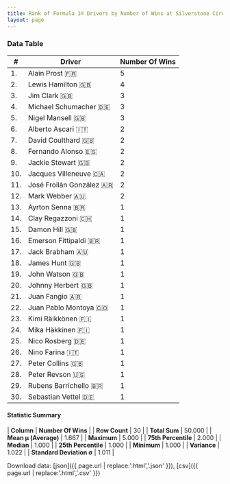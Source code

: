 ```yaml
---
title: Rank of Formula 1® Drivers by Number of Wins at Silverstone Circuit
layout: page
---
```


<canvas id="chart" width="400" height="180"></canvas>
<script>
var data = {
    "datasets": [
        {
            "backgroundColor": [
                "#9C8E8D",
                "#9C8E8D",
                "#9C8E8D",
                "#9C8E8D",
                "#9C8E8D",
                "#9C8E8D",
                "#9C8E8D",
                "#9C8E8D",
                "#9C8E8D",
                "#9C8E8D",
                "#9C8E8D",
                "#9C8E8D",
                "#9C8E8D",
                "#9C8E8D",
                "#9C8E8D",
                "#9C8E8D",
                "#9C8E8D",
                "#9C8E8D",
                "#9C8E8D",
                "#9C8E8D",
                "#9C8E8D",
                "#9C8E8D",
                "#9C8E8D",
                "#9C8E8D",
                "#9C8E8D",
                "#9C8E8D",
                "#9C8E8D",
                "#9C8E8D",
                "#9C8E8D",
                "#9C8E8D"
            ],
            "borderColor": [
                "#1D181E",
                "#1D181E",
                "#1D181E",
                "#1D181E",
                "#1D181E",
                "#1D181E",
                "#1D181E",
                "#1D181E",
                "#1D181E",
                "#1D181E",
                "#1D181E",
                "#1D181E",
                "#1D181E",
                "#1D181E",
                "#1D181E",
                "#1D181E",
                "#1D181E",
                "#1D181E",
                "#1D181E",
                "#1D181E",
                "#1D181E",
                "#1D181E",
                "#1D181E",
                "#1D181E",
                "#1D181E",
                "#1D181E",
                "#1D181E",
                "#1D181E",
                "#1D181E",
                "#1D181E"
            ],
            "borderWidth": 1,
            "data": [
                5.0,
                4.0,
                3.0,
                3.0,
                3.0,
                2.0,
                2.0,
                2.0,
                2.0,
                2.0,
                2.0,
                2.0,
                1.0,
                1.0,
                1.0,
                1.0,
                1.0,
                1.0,
                1.0,
                1.0,
                1.0,
                1.0,
                1.0,
                1.0,
                1.0,
                1.0,
                1.0,
                1.0,
                1.0,
                1.0
            ],
            "label": "Number Of Wins"
        }
    ],
    "labels": [
        "Alain Prost",
        "Lewis Hamilton",
        "Jim Clark",
        "Michael Schumacher",
        "Nigel Mansell",
        "Alberto Ascari",
        "David Coulthard",
        "Fernando Alonso",
        "Jackie Stewart",
        "Jacques Villeneuve",
        "José Froilán González",
        "Mark Webber",
        "Ayrton Senna",
        "Clay Regazzoni",
        "Damon Hill",
        "Emerson Fittipaldi",
        "Jack Brabham",
        "James Hunt",
        "John Watson",
        "Johnny Herbert",
        "Juan Fangio",
        "Juan Pablo Montoya",
        "Kimi Räikkönen",
        "Mika Häkkinen",
        "Nico Rosberg",
        "Nino Farina",
        "Peter Collins",
        "Peter Revson",
        "Rubens Barrichello",
        "Sebastian Vettel"
    ]
};
var options = {
  legend: {
    display: false
  },
  scales: {
    xAxes: [{
      ticks: {
        beginAtZero: true,
        maxRotation: 180,
        display: window.innerWidth > 800
      }
    }],
    yAxes: [{
      ticks: {
        beginAtZero: true
      }
    }]
  },
  onResize: function(chart, size) {
    chart.options.scales.xAxes[0].ticks.display = size.width > 800;
  }
};
var chart = new Chart("chart", {
    data: data,
    type: 'bar',
    options: options
});
</script>



### Data Table

| # | Driver | Number Of Wins |
|--|--|--|
| 1. | Alain Prost 🇫🇷 | 5 |
| 2. | Lewis Hamilton 🇬🇧 | 4 |
| 3. | Jim Clark 🇬🇧 | 3 |
| 4. | Michael Schumacher 🇩🇪 | 3 |
| 5. | Nigel Mansell 🇬🇧 | 3 |
| 6. | Alberto Ascari 🇮🇹 | 2 |
| 7. | David Coulthard 🇬🇧 | 2 |
| 8. | Fernando Alonso 🇪🇸 | 2 |
| 9. | Jackie Stewart 🇬🇧 | 2 |
| 10. | Jacques Villeneuve 🇨🇦 | 2 |
| 11. | José Froilán González 🇦🇷 | 2 |
| 12. | Mark Webber 🇦🇺 | 2 |
| 13. | Ayrton Senna 🇧🇷 | 1 |
| 14. | Clay Regazzoni 🇨🇭 | 1 |
| 15. | Damon Hill 🇬🇧 | 1 |
| 16. | Emerson Fittipaldi 🇧🇷 | 1 |
| 17. | Jack Brabham 🇦🇺 | 1 |
| 18. | James Hunt 🇬🇧 | 1 |
| 19. | John Watson 🇬🇧 | 1 |
| 20. | Johnny Herbert 🇬🇧 | 1 |
| 21. | Juan Fangio 🇦🇷 | 1 |
| 22. | Juan Pablo Montoya 🇨🇴 | 1 |
| 23. | Kimi Räikkönen 🇫🇮 | 1 |
| 24. | Mika Häkkinen 🇫🇮 | 1 |
| 25. | Nico Rosberg 🇩🇪 | 1 |
| 26. | Nino Farina 🇮🇹 | 1 |
| 27. | Peter Collins 🇬🇧 | 1 |
| 28. | Peter Revson 🇺🇸 | 1 |
| 29. | Rubens Barrichello 🇧🇷 | 1 |
| 30. | Sebastian Vettel 🇩🇪 | 1 |

#### Statistic Summary

| **Column** | **Number Of Wins** |
| **Row Count** | 30 |
| **Total Sum** | 50.000 |
| **Mean μ (Average)** | 1.667 |
| **Maximum** | 5.000 |
| **75th Percentile** | 2.000 |
| **Median** | 1.000 |
| **25th Percentile** | 1.000 |
| **Minimum** | 1.000 |
| **Variance** | 1.022 |
| **Standard Deviation σ** | 1.011 |

Download data: [json]({{ page.url | replace:'.html','.json' }}), [csv]({{ page.url | replace:'.html','.csv' }})
